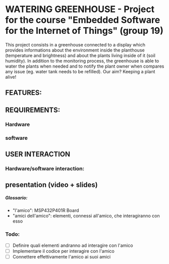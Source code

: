 # WATERING GREENHOUSE - Project for the course "Embedded Software for the Internet of Things" (group 19)

This project consists in a greenhouse connected to a display which provides informations about the environment inside the planthouse (temperature and brightness) and about the plants living inside of it (soil humidity). In addition to the monitoring process, the greenhouse is able to water the plants when needed and to notify the plant owner when compares any issue (eg. water tank needs to be refilled). 
Our aim? Keeping a plant alive! 

## FEATURES:

## REQUIREMENTS:
### Hardware
### software

## USER INTERACTION
### Hardware/software interaction:

## presentation (video + slides)



##### Glossario:
- "l'amico": MSP432P401R Board
- "amici dell'amico": elementi, connessi all'amico, che interagiranno con esso

### Todo:
- [ ] Definire quali elementi andranno ad interagire con l'amico
- [ ] Implementare il codice per interagire con l'amico
- [ ] Connettere effettivamente l'amico ai suoi amici
